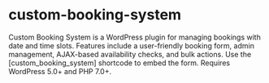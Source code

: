 # custom-booking-system
Custom Booking System is a WordPress plugin for managing bookings with date and time slots. Features include a user-friendly booking form, admin management, AJAX-based availability checks, and bulk actions. Use the [custom_booking_system] shortcode to embed the form. Requires WordPress 5.0+ and PHP 7.0+.
